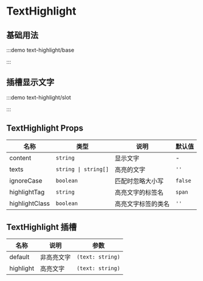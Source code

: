 # TextHighlight

## 基础用法

:::demo text-highlight/base

:::

## 插槽显示文字

:::demo text-highlight/slot

:::

## TextHighlight Props

| 名称           | 类型                 | 说明               | 默认值  |
| -------------- | -------------------- | ------------------ | ------- |
| content        | `string`             | 显示文字           | -       |
| texts          | `string \| string[]` | 高亮的文字         | `''`    |
| ignoreCase     | `boolean`            | 匹配时忽略大小写   | `false` |
| highlightTag   | `string`             | 高亮文字的标签名   | `span`  |
| highlightClass | `boolean`            | 高亮文字标签的类名 | `''`    |

## TextHighlight 插槽

| 名称      | 说明       | 参数             |
| --------- | ---------- | ---------------- |
| default   | 非高亮文字 | `(text: string)` |
| highlight | 高亮文字   | `(text: string)` |
